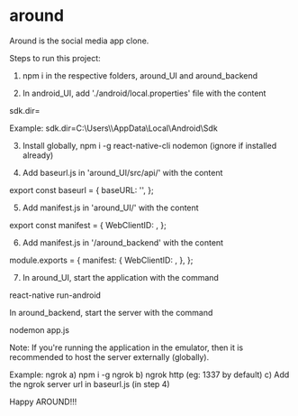 # around
Around is the social media app clone.

Steps to run this project:

1. npm i in the respective folders, around_UI and around_backend

2. In android_UI, add './android/local.properties' file with the content

sdk.dir=<sdk path>

Example:
sdk.dir=C\:\\Users\\<username>\\AppData\\Local\\Android\\Sdk

3. Install globally, npm i -g react-native-cli nodemon (ignore if installed already)

4. Add baseurl.js in 'around_UI/src/api/' with the content

export const baseurl = {
  baseURL: '<server url>',
};

5. Add manifest.js in 'around_UI/' with the content

export const manifest = {
  WebClientID: <web client id>,
};

6. Add manifest.js in '/around_backend' with the content

module.exports = {
  manifest: {
    WebClientID: <web client id>,
  },
};

7. In around_UI, start the application with the command

react-native run-android

In around_backend, start the server with the command

nodemon app.js

Note: If you're running the application in the emulator, then it is recommended to host the server externally (globally).

Example: ngrok 
a) npm i -g ngrok
b) ngrok http <port number> (eg: 1337 by default)
c) Add the ngrok server url in baseurl.js (in step 4)

Happy AROUND!!!
